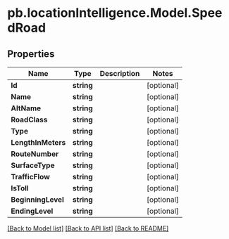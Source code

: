 # pb.locationIntelligence.Model.SpeedRoad
## Properties

Name | Type | Description | Notes
------------ | ------------- | ------------- | -------------
**Id** | **string** |  | [optional] 
**Name** | **string** |  | [optional] 
**AltName** | **string** |  | [optional] 
**RoadClass** | **string** |  | [optional] 
**Type** | **string** |  | [optional] 
**LengthInMeters** | **string** |  | [optional] 
**RouteNumber** | **string** |  | [optional] 
**SurfaceType** | **string** |  | [optional] 
**TrafficFlow** | **string** |  | [optional] 
**IsToll** | **string** |  | [optional] 
**BeginningLevel** | **string** |  | [optional] 
**EndingLevel** | **string** |  | [optional] 

[[Back to Model list]](../README.md#documentation-for-models) [[Back to API list]](../README.md#documentation-for-api-endpoints) [[Back to README]](../README.md)

